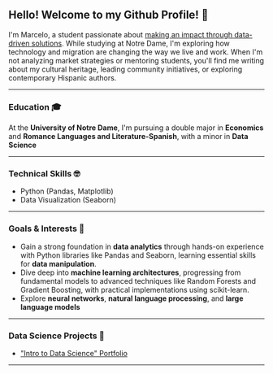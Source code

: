 ## Hello! Welcome to my Github Profile! 👋
I'm Marcelo, a student passionate about <ins>making an impact through data-driven solutions</ins>. While studying at Notre Dame, I'm exploring how technology and migration are changing the way we live and work. When I'm not analyzing market strategies or mentoring students, you'll find me writing about my cultural heritage, leading community initiatives, or exploring contemporary Hispanic authors.
___
### Education 🎓
At the **University of Notre Dame**, I'm pursuing a double major in **Economics** and **Romance Languages and Literature-Spanish**, with a minor in **Data Science**
___
### Technical Skills 🤓
- Python (Pandas, Matplotlib) 
- Data Visualization (Seaborn) 
___
### Goals & Interests 🧠
- Gain a strong foundation in **data analytics** through hands-on experience with Python libraries like Pandas and Seaborn, learning essential skills for **data manipulation**.
- Dive deep into **machine learning architectures**, progressing from fundamental models to advanced techniques like Random Forests and Gradient Boosting, with practical implementations using scikit-learn.
- Explore **neural networks**, **natural language processing**, and **large language models**
___
###  Data Science Projects 🚀
- <a href='https://github.com/marceloguzmanaguirre/GUZMANAGUIRRE-Data-Science-Portfolio'>"Intro to Data Science" Portfolio</a>
___
